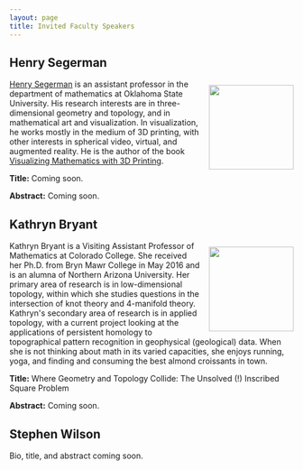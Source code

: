 ```yaml
---
layout: page
title: Invited Faculty Speakers
---
```


<h2>Henry Segerman</h2>

<p><img src="{{ site.baseurl }}/Segerman1.jpg" align="right" width="150" img style="margin: 10px 0 0 15px"/><a href="http://www.segerman.org">Henry Segerman</a> is an assistant professor in the department of mathematics at Oklahoma State University. His research interests are in three-dimensional geometry and topology, and in mathematical art and visualization. In visualization, he works mostly in the medium of 3D printing, with other interests in spherical video, virtual, and augmented reality. He is the author of the book <a href="http://www.3dprintmath.com">Visualizing Mathematics with 3D Printing</a>.</p>

<p><b>Title:</b> Coming soon.</p>

<p><b>Abstract:</b> Coming soon.</p>

<h2>Kathryn Bryant</h2>

<p><img src="{{ site.baseurl }}/Bryant.jpg" align="right" width="150" img style="margin: 10px 0 0 15px"/>Kathryn Bryant is a Visiting Assistant Professor of Mathematics at Colorado College. She received her Ph.D. from Bryn Mawr College in May 2016 and is an alumna of Northern Arizona University. Her primary area of research is in low-dimensional topology, within which she studies questions in the intersection of knot theory and 4-manifold theory. Kathryn's secondary area of research is in applied topology, with a current project looking at the applications of persistent homology to topographical pattern recognition in geophysical (geological) data. When she is not thinking about math in its varied capacities, she enjoys running, yoga, and finding and consuming the best almond croissants in town.</p>

<p><b>Title:</b> Where Geometry and Topology Collide: The Unsolved (!) Inscribed Square Problem</p>

<p><b>Abstract:</b> Coming soon.</p>

<h2>Stephen Wilson</h2>

<p>Bio, title, and abstract coming soon.</p>
